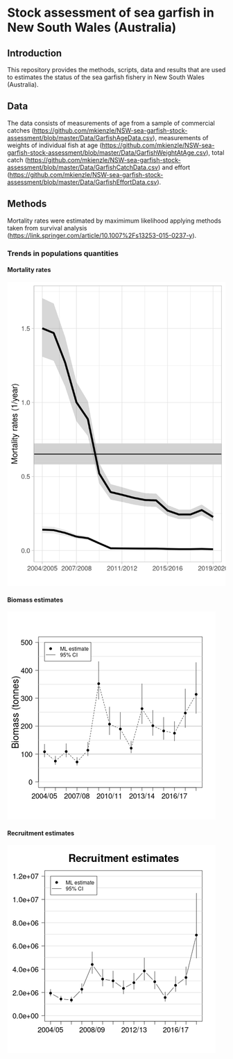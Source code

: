 # Stock assessment of sea garfish in New South Wales (Australia)

## Introduction

This repository provides the methods, scripts, data and results that are used to estimates the status of the sea garfish fishery in New South Wales (Australia).

## Data
The data consists of measurements of age from a sample of commercial catches (https://github.com/mkienzle/NSW-sea-garfish-stock-assessment/blob/master/Data/GarfishAgeData.csv), measurements of weights of individual fish at age (https://github.com/mkienzle/NSW-sea-garfish-stock-assessment/blob/master/Data/GarfishWeightAtAge.csv), total catch (https://github.com/mkienzle/NSW-sea-garfish-stock-assessment/blob/master/Data/GarfishCatchData.csv) and effort (https://github.com/mkienzle/NSW-sea-garfish-stock-assessment/blob/master/Data/GarfishEffortData.csv).

## Methods

Mortality rates were estimated by maximimum likelihood applying methods taken from survival analysis (https://link.springer.com/article/10.1007%2Fs13253-015-0237-y). 

### Trends in populations quantities

#### Mortality rates
![alt text](https://github.com/mkienzle/NSW-sea-garfish-stock-assessment/blob/master/Script/Results/Graphics/Mod2-MortalityEstimates.png)

#### Biomass estimates
![alt text](https://github.com/mkienzle/NSW-sea-garfish-stock-assessment/blob/master/Script/Results/Graphics/EstimateOfBiomass.png)

#### Recruitment estimates
![alt text](https://github.com/mkienzle/NSW-sea-garfish-stock-assessment/blob/master/Script/Results/Graphics/EstimateOfRecruitment.png)

